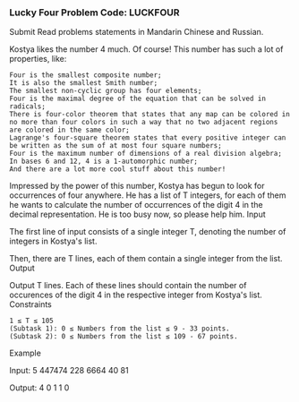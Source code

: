 ### Lucky Four Problem Code: LUCKFOUR
Submit
Read problems statements in Mandarin Chinese and Russian.

Kostya likes the number 4 much. Of course! This number has such a lot of properties, like:

    Four is the smallest composite number;
    It is also the smallest Smith number;
    The smallest non-cyclic group has four elements;
    Four is the maximal degree of the equation that can be solved in radicals;
    There is four-color theorem that states that any map can be colored in no more than four colors in such a way that no two adjacent regions are colored in the same color;
    Lagrange's four-square theorem states that every positive integer can be written as the sum of at most four square numbers;
    Four is the maximum number of dimensions of a real division algebra;
    In bases 6 and 12, 4 is a 1-automorphic number;
    And there are a lot more cool stuff about this number!

Impressed by the power of this number, Kostya has begun to look for occurrences of four anywhere. He has a list of T integers, for each of them he wants to calculate the number of occurrences of the digit 4 in the decimal representation. He is too busy now, so please help him.
Input

The first line of input consists of a single integer T, denoting the number of integers in Kostya's list.

Then, there are T lines, each of them contain a single integer from the list.
Output

Output T lines. Each of these lines should contain the number of occurences of the digit 4 in the respective integer from Kostya's list.
Constraints

    1 ≤ T ≤ 105
    (Subtask 1): 0 ≤ Numbers from the list ≤ 9 - 33 points.
    (Subtask 2): 0 ≤ Numbers from the list ≤ 109 - 67 points.

Example

Input:
5
447474
228
6664
40
81

Output:
4
0
1
1
0
